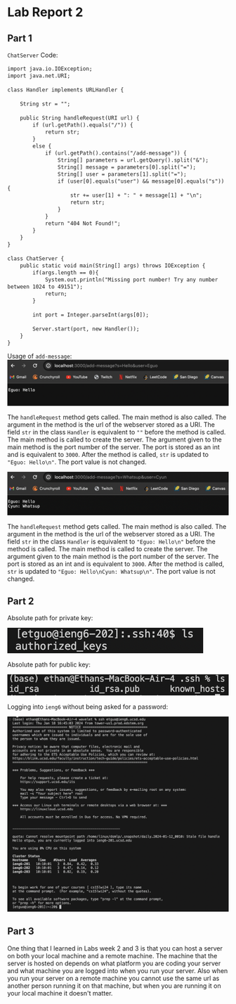 # Lab Report 2

## Part 1

`ChatServer` Code:
```
import java.io.IOException;
import java.net.URI;

class Handler implements URLHandler {

    String str = "";

    public String handleRequest(URI url) {
        if (url.getPath().equals("/")) {
            return str;
        } 
        else {
            if (url.getPath().contains("/add-message")) {
                String[] parameters = url.getQuery().split("&");
                String[] message = parameters[0].split("=");
                String[] user = parameters[1].split("=");
                if (user[0].equals("user") && message[0].equals("s")) {
                    str += user[1] + ": " + message[1] + "\n";
                    return str;
                }
            }
            return "404 Not Found!";
        }
    }
}

class ChatServer {
    public static void main(String[] args) throws IOException {
        if(args.length == 0){
            System.out.println("Missing port number! Try any number between 1024 to 49151");
            return;
        }

        int port = Integer.parseInt(args[0]);

        Server.start(port, new Handler());
    }
}
```

Usage of `add-message`:
![image one](Screen%20Shot%202024-01-30%20at%209.38.23%20AM.png)

The `handleRequest` method gets called. The main method is also called. 
The argument in the method is the url of the webserver stored as a URI. The field `str` in the class `Handler` is equivalent to `""` before the method is called. The main method is called to create the server. The argument given to the main method is the port number of the server. The port is stored as an int and is equivalent to `3000`.
After the method is called, `str` is updated to `"Eguo: Hello\n"`. The port value is not changed.

![image two](Screen%20Shot%202024-01-30%20at%209.39.01%20AM.png)

The `handleRequest` method gets called. The main method is also called. 
The argument in the method is the url of the webserver stored as a URI. The field `str` in the class `Handler` is equivalent to `"Eguo: Hello\n"` before the method is called. The main method is called to create the server. The argument given to the main method is the port number of the server. The port is stored as an int and is equivalent to `3000`.
After the method is called, `str` is updated to `"Eguo: Hello\nCyun: Whatsup\n"`. The port value is not changed.

## Part 2

Absolute path for private key:

![image three](Screen%20Shot%202024-01-30%20at%205.17.57%20PM.png)

Absolute path for public key:

![image four](Screen%20Shot%202024-01-30%20at%205.18.14%20PM.png)

Logging into `ieng6` without being asked for a password:

![image five](Screen%20Shot%202024-01-30%20at%2010.13.09%20AM.png)

## Part 3

One thing that I learned in Labs week 2 and 3 is that you can host a server on both your local machine and a remote machine. The machine that the server is hosted on depends on what platform you are coding your server and what machine you are logged into when you run your server. Also when you run your server on a remote machine you cannot use the same url as another person running it on that machine, but when you are running it on your local machine it doesn't matter.

